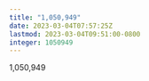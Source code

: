 ```yaml
---
title: "1,050,949"
date: 2023-03-04T07:57:25Z
lastmod: 2023-03-04T09:51:00-0800
integer: 1050949
---
```


1,050,949
